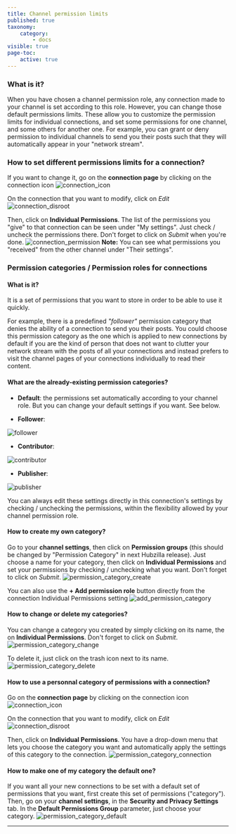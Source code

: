 ```yaml
---
title: Channel permission limits
published: true
taxonomy:
    category:
        - docs
visible: true
page-toc:
    active: true
---
```


### What is it?
When you have chosen a channel permission role, any connection made to your channel is set according to this role. However, you can change those default permissions limits. These allow you to customize the permission limits for individual connections, and set some permissions for one channel, and some others for another one. For example, you can grant or deny permission to individual channels to send you their posts such that they will automatically appear in your "network stream".

### How to set different permissions limits for a connection?
If you want to change it, go on the **connection page** by clicking on the connection icon ![connection_icon](en/connection_icon.png)

On the connection that you want to modify, click on *Edit*
![connection_disroot](en/connection_disroot.png)

Then, click on **Individual Permissions**. The list of the permissions you "give" to that connection can be seen under "My settings". Just check / uncheck the permissions there. Don't forget to click on *Submit* when you're done.
![connection_permission](en/connection_permissions.gif)
**Note:** You can see what permissions you "received" from the other channel under "Their settings".


### Permission categories / Permission roles for connections
#### What is it?
It is a set of permissions that you want to store in order to be able to use it quickly.

For example, there is a predefined *"follower"* permission category that denies the ability of a connection to send you their posts. You could choose this permission category as the one which is applied to new connections by default if you are the kind of person that does not want to clutter your network stream with the posts of all your connections and instead prefers to visit the channel pages of your connections individually to read their content.

#### What are the already-existing permission categories?
- **Default**: the permissions set automatically according to your channel role. But you can change your default settings if you want. See below.

- **Follower**:

![follower](en/permission_follower.png)
- **Contributor**:

![contributor](en/permission_contributor.png)
- **Publisher**:

![publisher](en/permission_publisher.png)

You can always edit these settings directly in this connection's settings by checking / unchecking the permissions, within the flexibility allowed by your channel permission role.

#### How to create my own category?
Go to your **channel settings**, then click on **Permission groups** (this should be changed by "Permission Category" in next Hubzilla release).
Just choose a name for your category, then click on **Individual Permissions** and set your permissions by checking / unchecking what you want. Don't forget to click on *Submit*.
![permission_category_create](en/permission_category_create.gif)

You can also use the **+ Add permission role** button directly from the connection Individual Permissions setting ![add_permission_category](en/permission_category_add.png)

#### How to change or delete my categories?
You can change a category you created by simply clicking on its name, the on **Individual Permissions**.  Don't forget to click on *Submit*.
![permission_category_change](en/permission_category_change.gif)

To delete it, just click on the trash icon next to its name.
![permission_category_delete](en/permission_category_delete.png)

#### How to use a personnal category of permissions with a connection?
Go on the **connection page** by clicking on the connection icon ![connection_icon](en/connection_icon.png)

On the connection that you want to modify, click on *Edit*
![connection_disroot](en/connection_disroot.png)

Then, click on **Individual Permissions**. You have a drop-down menu that lets you choose the category you want and automatically apply the settings of this category to the connection.
![permission_category_connection](en/permission_category_connection.gif)

#### How to make one of my category the default one?
If you want all your new connections to be set with a default set of permissions that you want, first create this set of permissions ("category"). Then, go on your **channel settings**, in the **Security and Privacy Settings** tab. In the **Default Permissions Group** parameter, just choose your category.
![permission_category_default](en/permission_category_default.gif)

----------
